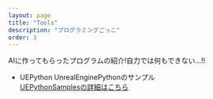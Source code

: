 ```yaml
---
layout: page
title: "Tools"
description: "プログラミングごっこ"
order: 3
---
```


AIに作ってもらったプログラムの紹介!自力では何もできない…!!

- UEPython
    UnrealEnginePythonのサンプル    
    [UEPythonSamplesの詳細はこちら](UEPythonSamples.md)
